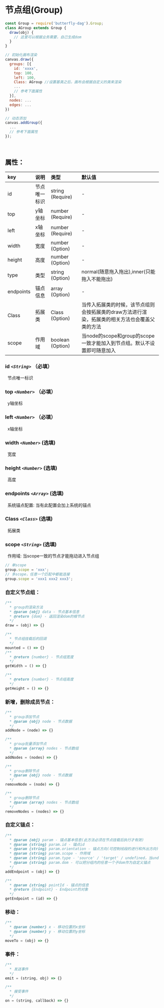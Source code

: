 # 节点组(Group)

```js
const Group = require('butterfly-dag').Group;
class AGroup extends Group {
  draw(obj) {
    // 这里可以根据业务需要，自己生成dom
  }
}

// 初始化画布渲染
canvas.draw({
  groups: [{
    id: 'xxxx',
    top: 100,
    left: 100,
    Class: AGroup //设置基类之后，画布会根据自定义的类来渲染
    ...
    // 参考下面属性
  }],
  nodes: ...
  edges: ...
})

// 动态添加
canvas.addGroup({
  ...
  // 参考下面属性
});
```
<br>

## 属性<a name='group-attr'></a>：

| key | 说明 | 类型 | 默认值 
| :------ | :------ | :------ | :------ 
| id | 节点唯一标识 | string (Require) | - 
| top | y轴坐标 | number (Require) | - 
| left | x轴坐标 | number (Require) | - 
| width | 宽度 | number (Option) | - 
| height | 高度 | number (Option) | - 
| type | 类型 | string (Option) | normal(随意拖入拖出),inner(只能拖入不能拖出)
| endpoints | 锚点信息 | array (Option) | - 
| Class | 拓展类 | Class (Option) | 当传入拓展类的时候，该节点组则会按拓展类的draw方法进行渲染，拓展类的相关方法也会覆盖父类的方法
| scope | 作用域 | boolean (Option) | 当node的scope和group的scope一致才能加入到节点组。默认不设置即可随意加入

### id _`<String>`_ （必填）
&nbsp;&nbsp;节点唯一标识
### top _`<Number>`_ （必填）
&nbsp;&nbsp;y轴坐标
### left _`<Number>`_ （必填）
&nbsp;&nbsp;x轴坐标
### width _`<Number>`_ (选填)
&nbsp;&nbsp;宽度
### height _`<Number>`_ (选填)
&nbsp;&nbsp;高度
### endpoints _`<Array>`_ (选填)
&nbsp;&nbsp;系统锚点配置: 当有此配置会加上系统的锚点
### Class _`<Class>`_ (选填)
&nbsp;&nbsp;拓展类
### scope _`<String>`_ (选填)
&nbsp;&nbsp;作用域: 当scope一致的节点才能拖动进入节点组

```js
// 单scope
group.scope = 'xxx';
// 多scope，任意一个匹配中都能连接
group.scope = 'xxx1 xxx2 xxx3';
```

### <a name='group-custom'>自定义节点组</a>：

```js
/**
  * group的渲染方法
  * @param {obj} data - 节点基本信息 
  * @return {dom} - 返回渲染dom的根节点
  */
draw = (obj) => {}

/**
  * 节点组挂载后的回调
  */
mounted = () => {}
/**
  * @return {number} - 节点组宽度
  */
getWidth = () => {}

/**
  * @return {number} - 节点组高度
  */
getHeight = () => {}
```

### <a name='group-member'>新增，删除成员节点</a>：

```js
/**
  * group添加节点
  * @param {obj} node - 节点数据
  */
addNode = (node) => {}

/**
  * group批量添加节点
  * @param {array} nodes - 节点数组
  */
addNodes = (nodes) => {}

/**
  * group删除节点
  * @param {obj} node - 节点数据
  */
removeNode = (node) => {}

/**
  * group删除节点
  * @param {array} nodes - 节点数组
  */
removeNodes = (nodes) => {}
```

### <a name='group-endpoint'>自定义锚点</a>：

```js
/**
  * @param {obj} param - 锚点基本信息(此方法必须在节点挂载后执行才有效)
  * @param {string} param.id - 锚点id
  * @param {string} param.orientation - 锚点方向(可控制线段的进行和外出方向)
  * @param {string} param.scope - 作用域
  * @param {string} param.type - 'source' / 'target' / undefined，当undefined的时候锚点既是source又是target
  * @param {string} param.dom - 可以把分组内的任意一个子dom作为自定义锚点
  */
addEndpoint = (obj) => {}

/**
  * @param {string} pointId - 锚点的信息 
  * @return {Endpoint} - Endpoint的对象
  */
getEndpoint = (id) => {}
```

### <a name='group-move'>移动</a>：
```js
/**
  * @param {number} x - 移动位置的x坐标 
  * @param {number} y - 移动位置的y坐标 
  */
moveTo = (obj) => {}
```

### <a name='group-event'>事件</a>：
```js
/**
  * 发送事件
  */
emit = (string, obj) => {}

/**
  * 接受事件
  */
on = (string, callback) => {}
```


